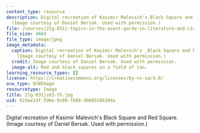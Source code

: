 ```yaml
---
content_type: resource
description: Digital recreation of Kasimir Malevich's Black Square and Red Square.
  (Image courtesy of Daniel Bersak. Used with permission.)
file: /courses/21g-031j-topics-in-the-avant-garde-in-literature-and-cinema-spring-2003/619ae1df596e9c00fb89d0695506394a_21g-031js03-th.jpg
file_size: 4664
file_type: image/jpeg
image_metadata:
  caption: Digital recreation of Kasimir Malevich's _Black Square and Red Square_.
    (Image courtesy of Daniel Bersak. Used with permission.)
  credit: Image courtesy of Daniel Bersak. Used with permission.
  image-alt: Red and black squares on a field of tan.
learning_resource_types: []
license: https://creativecommons.org/licenses/by-nc-sa/4.0/
ocw_type: OCWImage
resourcetype: Image
title: 21g-031js03-th.jpg
uid: 619ae1df-596e-9c00-fb89-d0695506394a
---
```

Digital recreation of Kasimir Malevich's Black Square and Red Square. (Image courtesy of Daniel Bersak. Used with permission.)